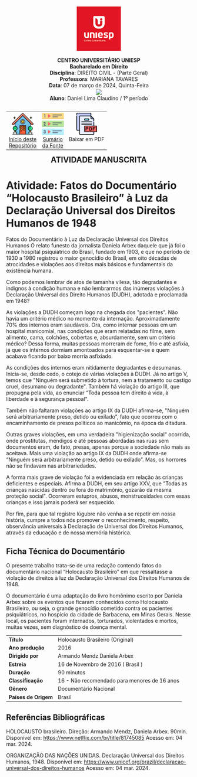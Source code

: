 <div align="center">

<p align="center"><img height="120" src="../../../figuras/LOGO_UNIESP.png"> </p>

<p align="center"><b>CENTRO UNIVERSITÁRIO UNIESP</b><br>
<b>Bacharelado em Direito</b><br>
<b>Disciplina</b>: DIREITO CIVIL - (Parte Geral)<br>
<b>Professora</b>: MARIANA TAVARES<br>
<b>Data</b>: 07 de março de 2024, Quinta-Feira<br>
<img align="center" src="../../../../figuras/FOTO_PERFIL_DANIEL_CLAUDINO_2023.png" width="80"><br>
<b>Aluno</b>: Daniel Lima Claudino / 1º período<br>
 </p>
</div>

<table align="right" border="0">
  <tr>
    <td align="center" valign="top">
      <a href="../../README.md">
        <img src="https://github.com/dnlclaudino/imagens/blob/master/icones/icone-casa2.png?raw=true" heigh="60" width="60"><br>Início deste <br>Repositório
      </a>
    </td>
    <td align="center" valign="top">
      <a href="../README.md">
        <img src="https://github.com/dnlclaudino/imagens/blob/master/icones/icone-sumario.png?raw=true" heigh="60" width="60"><br>Sumário<br>da Fonte
      </a>
    </td>
    <td align="center" valign="top">
        <img src="https://github.com/dnlclaudino/imagens/blob/master/icones-aplicativos/pdf/pdf.png?raw=true" heigh="60" width="60"><br>Baixar em PDF
    </td>
  </tr>
</table><br><br><br><br><br>

<center><h2>ATIVIDADE MANUSCRITA</h2></center>

# Atividade: Fatos do Documentário “Holocausto Brasileiro” à Luz da Declaração Universal dos Direitos Humanos de 1948

Fatos do Documentário à Luz da Declaração Universal dos Direitos Humanos
O relato funesto da jornalista Daniela Arbex daquele que já foi o maior hospital psiquiátrico do Brasil, fundado em 1903, e que no período de 1930 a 1980 registrou o maior genocídio do Brasil, em oito décadas de atrocidades e violações aos direitos mais básicos e fundamentais da existência humana.

Como podemos lembrar de atos de tamanha vilesa, tão degradantes e indignos à condição humana e não lembrarmos das inúmeras violações à Declaração Universal dos Direito Humanos (DUDH), adotada e proclamada em 1948?

As violações a DUDH começam logo na chegada dos "pacientes". Não havia um critério médico no momento da internação. Aproximadamente 70% dos internos eram saudáveis. Ora, como internar pessoas em um hospital manicomial, nas condições que eram relatadas no filme, sem alimento, cama, colchões, cobertas e, absurdamente, sem um critério médico? Dessa forma, muitas pessoas morreram de fome, frio e até asfixia, já que os internos dormiam amontoados para esquentar-se e quem acabava ficando por baixo morria asfixiado.

As condições dos internos eram nitidamente degradantes e desumanas. Inicia-se, desde cedo, o cotejo de várias violações à DUDH. Já no artigo V, temos que "Ninguém será submetido à tortura, nem a tratamento ou castigo cruel, desumano ou degradante". Também há violação do artigo III, que propugna pela vida, ao enunciar "Toda pessoa tem direito à vida, à liberdade e à segurança pessoal".

Também não faltaram violações ao artigo IX da DUDH afirma-se, "Ninguém será arbitrariamente preso, detido ou exilado", fato que ocorreu com o encaminhamento de presos políticos ao manicômio, na época da ditadura.

Outras graves violações, em uma verdadeira "higienização social" ocorrida, onde prostitutas, mendigos e até pessoas abordadas nas ruas sem documentos eram, de fato, presas, apenas porque a sociedade não mais as aceitava. Mais uma violação ao artigo IX da DUDH onde afirma-se “Ninguém será arbitrariamente preso, detido ou exilado”. Mas, os horrores não se findavam nas arbitrariedades. 

A forma mais grave de violação foi a evidenciada em relação às crianças deficientes e especiais. Afirma a DUDH, em seu artigo XXV, que "Todas as crianças nascidas dentro ou fora do matrimônio, gozarão da mesma proteção social". Ocorreram estupros, abusos, monstruosidades com essas crianças e isso jamais poderá ser esquecido. 

Por fim, para que tal registro lúgubre não venha a se repetir em nossa história, cumpre a todos nós promover o reconhecimento, respeito, observância universais à Declaração de Universal dos Direitos Humanos, através da educação e de nossa memória histórica.
 
## Ficha Técnica do Documentário

O presente trabalho trata-se de uma redação contendo fatos do documentário nacional “Holocausto Brasileiro” em que ressaltasse a violação de direitos à luz da Declaração Universal dos Direitos Humanos de 1948.

O documentário é uma adaptação do livro homônimo escrito por Daniela Arbex sobre os eventos que ficaram conhecidos como Holocausto Brasileiro, ou seja, o grande genocídio cometido contra os pacientes psiquiátricos, no hospício da cidade de Barbacena, em Minas Gerais. Nesse local, os pacientes foram internados, torturados, violentados e mortos, muitas vezes, sem diagnóstico de doença mental.

|                      |                                              |
| :------------------- | :------------------------------------------- |
| **Título**           | Holocausto Brasileiro (Original)             |
| **Ano produção**     | 2016                                         |
| **Dirigido por**     | Armando Mendz Daniela Arbex                  |
| **Estreia**          | 16 de Novembro de 2016 ( Brasil )            |
| **Duração**          | 90 minutos                                   |
| **Classificação**    | 16 - Não recomendado para menores de 16 anos |
| **Gênero**           | Documentário Nacional                        |
| **Países de Origem** | Brasil                                       |

## Referências Bibliográficas

HOLOCAUSTO brasileiro. Direção: Armando Mendz, Daniela Arbex. 90min. Disponível em: https://www.netflix.com/br/title/81745085 Acesso em: 04 mar. 2024.

ORGANIZAÇÃO DAS NAÇÕES UNIDAS. Declaração Universal dos Direitos Humanos, 1948. Disponível em: https://www.unicef.org/brazil/declaracao-universal-dos-direitos-humanos Acesso em: 04 mar. 2024.